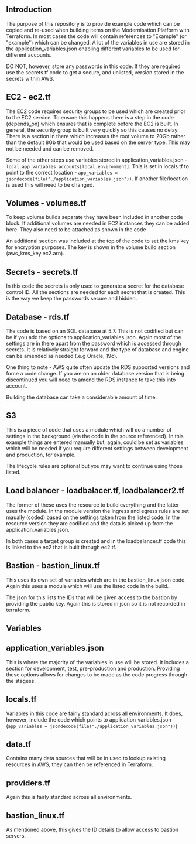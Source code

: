 ## Introduction

The purpose of this repository is to provide example code which can be copied and re-used when building items on the Modernisation Platform with Terraform. In most cases the code will contain references to "Example" (or "example") which can be changed. A lot of the variables in use are stored in the application_variables.json enabling different variables to be used for different accounts. 

DO NOT, however, store any passwords in this code. If they are required use the secrets.tf code to get a secure, and unlisted, version stored in the secrets within AWS.

## EC2 - ec2.tf
The EC2 code requires security groups to be used which are created prior to the EC2 service. To ensure this happens there is a step in the code (depends_on) which ensures that is complete before the EC2 is built. In general, the security group is built very quickly so this causes no delay.
There is a section in there which increases the root volume to 20Gb rather than the default 8Gb that would be used based on the server type. This may not be needed and can be removed.

Some of the other steps use variables stored in application_variables.json - `local.app_variables.accounts[local.environment]`. This is set in locals.tf to point to the correct location - `app_variables = jsondecode(file("./application_variables.json"))`. If another file/location is used this will need to be changed.

## Volumes - volumes.tf
To keep volume builds separate they have been included in another code block. If additional volumes are needed in EC2 instances they can be added here. They also need to be attached as shown in the code

An additional section was included at the top of the code to set the kms key for encryption purposes. The key is shown in the volume build section (aws_kms_key.ec2.arn).

## Secrets - secrets.tf
In this code the secrets is only used to generate a secret for the database control ID. All the sections are needed for each secret that is created. This is the way we keep the passwords secure and hidden.


## Database - rds.tf

The code is based on an SQL database at 5.7. This is not codified but can be if you add the options to application_variables.json. Again most of the settings are in there apart from the password which is accessed through secrets. It is relatively straight forward and the type of database and engine can be amended as needed (.e.g Oracle, 19c).

One thing to note - AWS quite often update the RDS supported versions and force a code change. If you are on an older database version that is being discontinued you will need to amend the RDS instance to take this into account.

Building the database can take a considerable amount of time.

## S3
This is a piece of code that uses a module which will do a number of settings in the background (via the code in the source referenced). In this example things are entered manually but, again, could be set as variables which will be needed if you require different settings between development and production, for example.

The lifecycle rules are optional but you may want to continue using those listed.

## Load balancer - loadbalacer.tf, loadbalancer2.tf
The former of these uses the resource to build everything and the latter uses the module. In the module version the ingress and egress rules are set maually (coded) based on the settings taken from the listed code. In the resource version they are codified and the data is picked up from the application_variables.json.

In both cases a target group is created and in the loadbalancer.tf code this is linked to the ec2 that is built through ec2.tf.

## Bastion - bastion_linux.tf
This uses its own set of variables which are in the bastion_linux.json code. Again this uses a module which will use the listed code in the build.

The json for this lists the IDs that will be given access to the bastion by providing the public key. Again this is stored in json so it is not recorded in terraform.

## Variables

## application_variables.json
This is where the majority of the variables in use will be stored. It includes a section for development, test, pre-production and production. Providing these options allows for changes to be made as the code progress through the stagess. 
## locals.tf
Variables in this code are fairly standard across all environments. It does, however, include the code which points to application_variables.json (`app_variables = jsondecode(file("./application_variables.json"))`)
## data.tf
Contains many data sources that will be in used to lookup existing resources in AWS, they can then be referenced in Terraform.
## providers.tf
Again this is fairly standard across all environments.
## bastion_linux.tf
As mentioned above, this gives the ID details to allow access to bastion servers.

